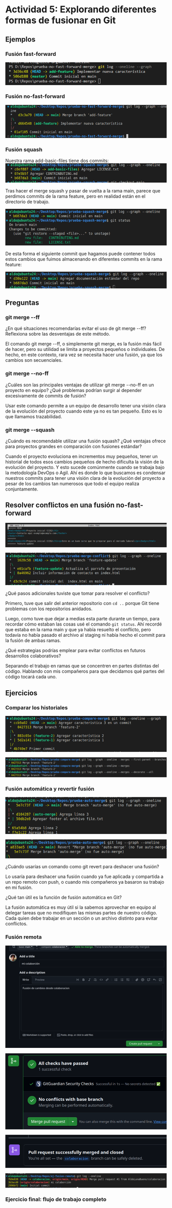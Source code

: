 # Actividad 5: Explorando diferentes formas de fusionar en Git

## Ejemplos

### Fusión fast-forward

![alt](2025-04-09-06-54-37.png)

### Fusión no-fast-forward

![alt](2025-04-16-15-11-05.png)

### Fusión squash

Nuestra rama add-basic-files tiene dos commits:
![alt](2025-04-16-15-16-59.png)

Tras hacer el merge squash y pasar de vuelta a la rama main, parece que perdimos commits de la rama feature, pero en realidad están en el directorio de trabajo.

![alt](2025-04-16-15-20-05.png)

De esta forma el siguiente commit que hagamos puede contener todos estos cambios que fuimos almacenando en diferentes commits en la rama feature:

![alt](2025-04-16-15-22-07.png)

## Preguntas

### git merge --ff

¿En qué situaciones recomendarías evitar el uso de git merge --ff? Reflexiona sobre las desventajas de este método.

El comando git merge --ff, o simplemente git merge, es la fusión más fácil de hacer, pero su utilidad se limita a proyectos pequeños o individuales. De hecho, en este contexto, rara vez se necesita hacer una fusión, ya que los cambios son secuenciales.

### git merge --no-ff

¿Cuáles son las principales ventajas de utilizar git merge --no-ff en un proyecto en equipo? ¿Qué problemas podrían surgir al depender excesivamente de commits de fusión?

Usar este comando permite a un equipo de desarrollo tener una visión clara de la evolución del proyecto cuando este ya no es tan pequeño. Esto es lo que llamamos trazabilidad.

### git merge --squash

¿Cuándo es recomendable utilizar una fusión squash? ¿Qué ventajas ofrece para proyectos grandes en comparación con fusiones estándar?

Cuando el proyecto evoluciona en incrementos muy pequeños, tener un historial de todos esos cambios pequeños de hecho dificulta la visión de la evolución del proyecto. Y esto sucede comúnmente cuando se trabaja bajo la metodología DevOps o Agil. Ahí es donde lo que buscamos es condensar nuestros commits para tener una visión clara de la evolución del proyecto a pesar de los cambios tan numerosos que todo el equipo realiza conjuntamente.

## Resolver conflictos en una fusión no-fast-forward

![](2025-04-16-20-47-47.png)

![](2025-04-16-21-03-41.png)

¿Qué pasos adicionales tuviste que tomar para resolver el conflicto?

Primero, tuve que salir del anterior repositorio con `cd ..` porque Git tiene problemas con los repositorios anidados.

Luego, como tuve que dejar a medias esta parte durante un tiempo, para recordar cómo estaban las cosas usé el comando `git status`. Ahí recordé que estaba en la rama main y que ya había resuelto el conflicto, pero todavía no había pasado el archivo al staging ni había hecho el commit para la fusión de ambas ramas.

¿Qué estrategias podrías emplear para evitar conflictos en futuros desarrollos colaborativos?

Separando el trabajo en ramas que se concentren en partes distintas del código. Hablando con mis compañeros para que decidamos qué partes del código tocará cada uno.

## Ejercicios

### Comparar los historiales

![alt](2025-04-16-22-18-34.png)

![alt](2025-04-16-22-19-33.png)

### Fusión automática y revertir fusión

![alt](2025-04-16-22-36-25.png)

![alt](2025-04-16-22-37-32.png)

¿Cuándo usarías un comando como git revert para deshacer una fusión?

Lo usaría para deshacer una fusión cuando ya fue aplicada y compartida a un repo remoto con push, o cuando mis compañeros ya basaron su trabajo en mi fusión.

¿Qué tan útil es la función de fusión automática en Git?

La fusión automática es muy útil si la sabemos aprovechar en equipo al delegar tareas que no modifiquen las mismas partes de nuestro código. Cada quien debe trabajar en un sección o un archivo distinto para evitar conflictos.

### Fusión remota

![alt](2025-04-16-23-14-27.png)

![alt](2025-04-16-23-15-11.png)

![alt](2025-04-16-23-15-54.png)

![](2025-04-16-23-17-13.png)

### Ejercicio final: flujo de trabajo completo


